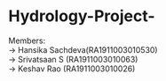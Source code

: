 # Hydrology-Project-

Members:  
  -> Hansika Sachdeva(RA1911003010530)  
  -> Srivatsaan S    (RA1911003010063)  
  -> Keshav Rao      (RA1911003010026)  
